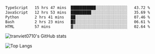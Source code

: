 <!--START_SECTION:waka-->

```txt
TypeScript   15 hrs 47 mins  ███████████░░░░░░░░░░░░░░   43.72 %
JavaScript   12 hrs 53 mins  █████████░░░░░░░░░░░░░░░░   35.69 %
Python       2 hrs 41 mins   ██░░░░░░░░░░░░░░░░░░░░░░░   07.46 %
Bash         2 hrs 23 mins   █▓░░░░░░░░░░░░░░░░░░░░░░░   06.61 %
HTML         57 mins         ▓░░░░░░░░░░░░░░░░░░░░░░░░   02.64 %
```

<!--END_SECTION:waka-->

<!--START_SECTION:stats-->
![tranviet0710's GitHub stats](https://github-readme-stats.vercel.app/api?username=tranviet0710&show_icons=true&theme=transparent&rank_icon=github)
<!--END_SECTION:stats-->

<!--START_SECTION:repo-->
<!--END_SECTION:repo-->

<!--START_SECTION:top-lang-->
![Top Langs](https://github-readme-stats.vercel.app/api/top-langs/?username=tranviet0710&layout=pie&theme=transparent)
<!--END_SECTION:top-lang-->
